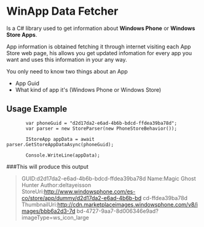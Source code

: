WinApp Data Fetcher
===================

Is a C# library used to get information about **Windows Phone** or **Windows Store Apps**. 

App information is obtained fetching it through internet visiting each App Store web page, 
his allows you get updated infomation for every app you want and uses this information in your any way.

You only need to know two things about an App

* App Guid 
* What kind of app it's (Windows Phone or Windows Store) 

Usage Example
-------------

           var phoneGuid = "d2d17da2-e6ad-4b6b-bdcd-ffdea39ba78d";
           var parser = new StoreParser(new PhoneStoreBehavior());
                      
           IStoreApp appData = await parser.GetStoreAppDataAsync(phoneGuid);
           
           Console.WriteLine(appData);

###This will produce this output

>GUID:d2d17da2-e6ad-4b6b-bdcd-ffdea39ba78d
Name:Magic Ghost Hunter
Author:deltayeisson
StoreUri:http://www.windowsphone.com/es-co/store/app/dummy/d2d17da2-e6ad-4b6b-bd
cd-ffdea39ba78d
ThumbnailUri:http://cdn.marketplaceimages.windowsphone.com/v8/images/bbb6a2d3-7d
bd-4727-9aa7-8d006346e9ad?imageType=ws_icon_large
